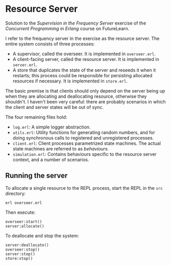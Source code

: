 # Resource Server

Solution to the *Supervision in the Frequency Server* exercise of the *Concurrent
Programming in Erlang* course on FutureLearn.

I refer to the frequency server in the exercise as the resource server. The
entire system consists of three processes:

* A supervisor, called the overseer. It is implemented in `overseer.erl`.
* A client-facing server, called the resource server. It is implemented in `server.erl`.
* A store that duplicates the state of the server and reseeds it when it
  restarts; this process could be responsible for persisting allocated resources
  if necessary. It is implemented in `store.erl`.

The basic premise is that clients should only depend on the server being up when
they are allocating and deallocating resource, otherwise they shouldn't. I
haven't been very careful: there are probably scenarios in which the client and
server states will be out of sync.

The four remaining files hold:

* `log.erl`: A simple logger abstraction.
* `utils.erl`: Utility functions for generating random numbers, and for doing
  synchronous calls to registered and unregistered processes.
* `client.erl`: Client processes parametrized state machines. The actual state
  machines are referred to as *behaviours*.
* `simulation.erl`: Contains behaviours specific to the resource server context,
  and a number of scenarios.

## Running the server

To allocate a single resource to the REPL process, start the REPL in the `src` directory:

```
erl overseer.erl
```

Then execute:

```
overseer:start()
server:allocate()
```

To deallocate and stop the system:

```
server:deallocate()
overseer:stop()
server:stop()
store:stop()
```

